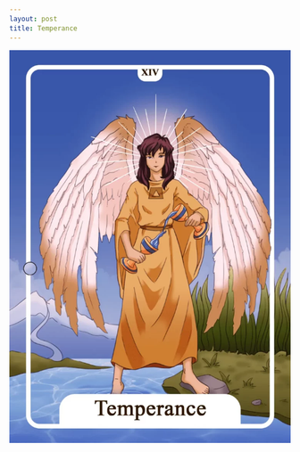 ```yaml
---
layout: post
title: Temperance
---
```


![](../images/14-Temperance-Tarot-Card-Meaning-732x1024.webp)
